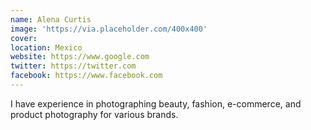 ```yaml
---
name: Alena Curtis
image: 'https://via.placeholder.com/400x400'
cover:
location: Mexico
website: https://www.google.com
twitter: https://twitter.com
facebook: https://www.facebook.com
---
```

I have experience in photographing beauty, fashion, e-commerce, and product photography for various brands.